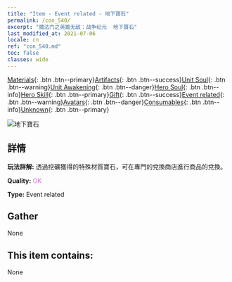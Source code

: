 ```yaml
---
title: "Item - Event related - 地下寶石"
permalink: /con_540/
excerpt: "魔法门之英雄无敌：战争纪元  地下寶石"
last_modified_at: 2021-07-06
locale: cn
ref: "con_540.md"
toc: false
classes: wide
---
```

 [Materials](/ItemsCN/){: .btn .btn--primary}[Artifacts](/ItemsCN/Artifacts/){: .btn .btn--success}[Unit Soul](/ItemsCN/UnitSoul/){: .btn .btn--warning}[Unit Awakening](/ItemsCN/UnitAwakening/){: .btn .btn--danger}[Hero Soul](/ItemsCN/HeroSoul/){: .btn .btn--info}[Hero Skill](/ItemsCN/HeroSkill/){: .btn .btn--primary}[Gift](/ItemsCN/Gift/){: .btn .btn--success}[Event related](/ItemsCN/Events/){: .btn .btn--warning}[Avatars](/ItemsCN/Avatars/){: .btn .btn--danger}[Consumables](/ItemsCN/Consumables/){: .btn .btn--info}[Unknown](/ItemsCN/Unknown/){: .btn .btn--primary}

 ![地下寶石](/images/t/i_10026.png)

## 詳情
 **玩法詳解:** 透過挖礦獲得的特殊材質寶石，可在專門的兌換商店進行商品的兌換。

 **Quality:** <span style="color: #DA70D6">OK</span>

 **Type:** Event related

## Gather

  None

## This item contains:

  None

